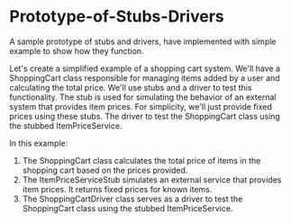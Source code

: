 # Prototype-of-Stubs-Drivers
A sample prototype of stubs and drivers, have implemented with simple example to show how they function. 

Let's create a simplified example of a shopping cart system. We'll have a ShoppingCart class responsible for managing items added by a user and calculating the total price. We'll use stubs and a driver to test this functionality. 
The stub is used for simulating the behavior of an external system that provides item prices. For simplicity, we'll just provide fixed prices using these stubs. 
The driver to test the ShoppingCart class using the stubbed ItemPriceService.

In this example:
1. The ShoppingCart class calculates the total price of items in the shopping cart based on the prices provided.
2. The ItemPriceServiceStub simulates an external service that provides item prices. It returns fixed prices for known items.
3. The ShoppingCartDriver class serves as a driver to test the ShoppingCart class using the stubbed ItemPriceService.

